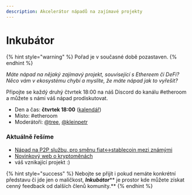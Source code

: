 ```yaml
---
description: Akcelerátor nápadů na zajímavé projekty
---
```


# Inkubátor

{% hint style="warning" %}
Pořad je v současné době pozastaven.
{% endhint %}

_Máte nápad na nějaký zajímavý projekt, související s Ethereem či DeFi? Něco vám v ekosystému chybí a myslíte, že máte nápad jak to vyřešit?_

Připojte se každý druhý čtvrtek 18:00 na náš Discord do kanálu #etheroom a můžete s námi váš nápad prodiskutovat.

* Den a čas: **čtvrtek 18:00** ([kalendář](https://forum.gwei.cz/calendar))
* Místo: #etheroom
* Moderátoři: [@tree](https://forum.gwei.cz/u/tree), [@kleinpetr](https://forum.gwei.cz/u/kleinpetr)

### Aktuálně řešíme

* [Nápad na P2P službu, pro směnu fiat↔stablecoin mezi známými](https://forum.gwei.cz/t/napad-na-p2p-sluzbu-pro-smenu-fiat-stablecoin-mezi-znamymi/203)
* [Novinkový web o kryptoměnách](https://forum.gwei.cz/t/novinkovy-web-o-kryptomenach/232)
* váš vznikající projekt :)

{% hint style="success" %}
Nebojte se přijít i pokud nemáte konkrétní představu či jde jen o maličkost, _**Inkubátor**_** je prostor kde můžete získat cenný feedback od dalších členů komunity.**
{% endhint %}
